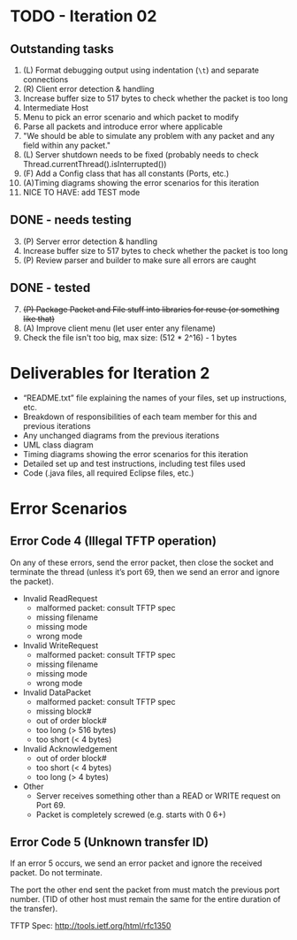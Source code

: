 # TODO - Iteration 02

## Outstanding tasks

1. (L) Format debugging output using indentation (`\t`) and separate connections
2. (R) Client error detection & handling
  1. Increase buffer size to 517 bytes to check whether the packet is too long
4. Intermediate Host
  1. Menu to pick an error scenario and which packet to modify
  2. Parse all packets and introduce error where applicable
  3. "We should be able to simulate any problem with any packet and any field within any packet."
6. (L) Server shutdown needs to be fixed (probably needs to check Thread.currentThread().isInterrupted())
9. (F) Add a Config class that has all constants (Ports, etc.)
10. (A)Timing diagrams showing the error scenarios for this iteration
11. NICE TO HAVE: add TEST mode


## DONE - needs testing
3. (P) Server error detection & handling 
  1. Increase buffer size to 517 bytes to check whether the packet is too long
8. (P) Review parser and builder to make sure all errors are caught


## DONE - tested
7. ~~(P) Package Packet and File stuff into libraries for reuse (or something like that)~~
5. (A) Improve client menu (let user enter any filename)
  1. Check the file isn't too big, max size: (512 * 2^16) - 1 bytes


# Deliverables for Iteration 2

* “README.txt” file explaining the names of your files, set up instructions, etc.
* Breakdown of responsibilities of each team member for this and previous iterations
* Any unchanged diagrams from the previous iterations
* UML class diagram
* Timing diagrams showing the error scenarios for this iteration
* Detailed set up and test instructions, including test files used
* Code (.java files, all required Eclipse files, etc.)


# Error Scenarios

## Error Code 4 (Illegal TFTP operation)

On any of these errors, send the error packet, then close the socket and terminate the thread (unless it’s port 69, then we send an error and ignore the packet).

* Invalid ReadRequest
  * malformed packet: consult TFTP spec
  * missing filename
  * missing mode
  * wrong mode
* Invalid WriteRequest
  * malformed packet: consult TFTP spec
  * missing filename
  * missing mode
  * wrong mode
* Invalid DataPacket
  * malformed packet: consult TFTP spec
  * missing block#
  * out of order block#
  * too long (> 516 bytes)
  * too short (< 4 bytes)
* Invalid Acknowledgement
  * out of order block#
  * too short (< 4 bytes)
  * too long (> 4 bytes)
* Other
  * Server receives something other than a READ or WRITE request on Port 69.
  * Packet is completely screwed (e.g. starts with 0 6+)


## Error Code 5 (Unknown transfer ID)

If an error 5 occurs, we send an error packet and ignore the received packet. Do not terminate.

The port the other end sent the packet from must match the previous port number. (TID of other host must remain the same for the entire duration of the transfer).


TFTP Spec: http://tools.ietf.org/html/rfc1350
